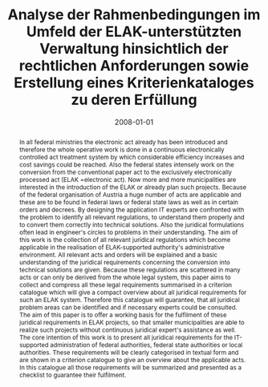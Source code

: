---
abstract: In all federal ministries the electronic act already has been introduced
  and therefore the whole operative work is done in a continuous electronically controlled
  act treatment system by which considerable efficiency increases and cost savings
  could be reached. Also the federal states intensely work on the conversion from
  the conventional paper act to the exclusively electronically processed act (ELAK
  =electronic act). Now more and more municipalities are interested in the introduction
  of the ELAK or already plan such projects. Because of the federal organisation of
  Austria a huge number of acts are applicable and these are to be found in federal
  laws or federal state laws as well as in certain orders and decrees. By designing
  the application IT experts are confronted with the problem to identify all relevant
  regulations, to understand them properly and to convert them correctly into technical
  solutions. Also the juridical formulations often lead in engineer's circles to problems
  in their understanding. The aim of this work is the collection of all relevant juridical
  regulations which become applicable in the realisation of ELAK-supported authority's
  administrative environment. All relevant acts and orders will be explained and a
  basic understanding of the juridical requirements concerning the conversion into
  technical solutions are given. Because these regulations are scattered in many acts
  or can only be derived from the whole legal system, this paper aims to collect and
  compress all these legal requirements summarised in a criterion catalogue which
  will give a compact overview about all juridical requirements for such an ELAK system.
  Therefore this catalogue will guarantee, that all juridical problem areas can be
  identified and if necessary experts could be consulted. The aim of this paper is
  to offer a working basis for the fulfilment of these juridical requirements in ELAK
  projects, so that smaller municipalities are able to realize such projects without
  continuous juridical expert's assistance as well. The core intention of this work
  is to present all juridical requirements for the IT-supported administration of
  federal authorities, federal state authorities or local authorities. These requirements
  will be clearly categorised in textual form and are shown in a criterion catalogue
  to give an overview about the applicable acts. In this catalogue all those requirements
  will be summarized and presented as a checklist to guarantee their fulfilment.
authors:
- Bernhard Horn
date: '2008-01-01'
featured: false
links:
- name: Publik
  url: https://publik.tuwien.ac.at/showentry.php?ID=172159&lang=2
publication_types:
- '7'
publishDate: '2008-01-01'
title: Analyse der Rahmenbedingungen im Umfeld der ELAK-unterstützten Verwaltung hinsichtlich
  der rechtlichen Anforderungen sowie Erstellung eines Kriterienkataloges zu deren
  Erfüllung
url_pdf: ''
---